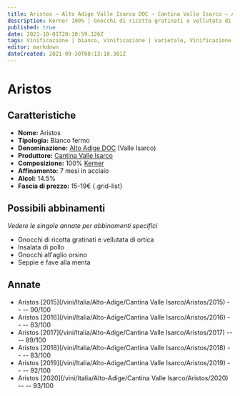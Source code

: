 ```yaml
---
title: Aristos – Alto Adige Valle Isarco DOC – Cantina Valle Isarco – Alto-Adige (IT) – 15-19€ – 5★
description: Kerner 100% | Gnocchi di ricotta gratinati e vellutata di ortica – Insalata di pollo – Gnocchi all'aglio orsino – Seppie e fave
published: true
date: 2021-10-01T20:10:59.126Z
tags: Vinificazione | bianco, Vinificazione | varietale, Vinificazione | fermo, Valutazioni | 5 stelle, Regione | Alto-Adige (IT), Prezzi | 15-19€, kerner, Gnocchi di ricotta gratinati e vellutata di ortica, Insalata di pollo, Gnocchi all'aglio orsino, Seppie e fave
editor: markdown
dateCreated: 2021-09-30T08:13:18.301Z
---
```


# Aristos

## Caratteristiche
- **Nome:** Aristos
- **Tipologia:** Bianco fermo 
- **Denominazione:** [Alto Adige DOC](/denominazioni/Italia/Alto-Adige/DOC/Alto-Adige) (Valle Isarco)
- **Produttore:** [Cantina Valle Isarco](/produttori/Italia/Alto-Adige/Cantina-Valle-Isarco) 
- **Composizione:** 100% [Kerner](/vitigni/Germania/bacca-bianca/kerner)
- **Affinamento:** 7 mesi in acciaio
- **Alcol:** 14.5%
- **Fascia di prezzo:** 15-19€
{.grid-list}




## Possibili abbinamenti
*Vedere le singole annate per abbinamenti specifici*

- Gnocchi di ricotta gratinati e vellutata di ortica
- Insalata di pollo
- Gnocchi all'aglio orsino
- Seppie e fave alla menta

## Annate
- Aristos [2015](/vini/Italia/Alto-Adige/Cantina Valle Isarco/Aristos/2015) -- <span class="star-4"></span> -- 90/100
- Aristos [2016](/vini/Italia/Alto-Adige/Cantina Valle Isarco/Aristos/2016) -- <span class="star-2"></span> -- 83/100
- Aristos [2017](/vini/Italia/Alto-Adige/Cantina Valle Isarco/Aristos/2017) -- <span class="star-4"></span> -- 89/100 
- Aristos [2018](/vini/Italia/Alto-Adige/Cantina Valle Isarco/Aristos/2018) -- <span class="star-2"></span> -- 83/100
- Aristos [2019](/vini/Italia/Alto-Adige/Cantina Valle Isarco/Aristos/2019) -- <span class="star-5"></span> -- 92/100
- Aristos [2020](/vini/Italia/Alto-Adige/Cantina Valle Isarco/Aristos/2020) -- <span class="star-5"></span> -- 93/100 
 